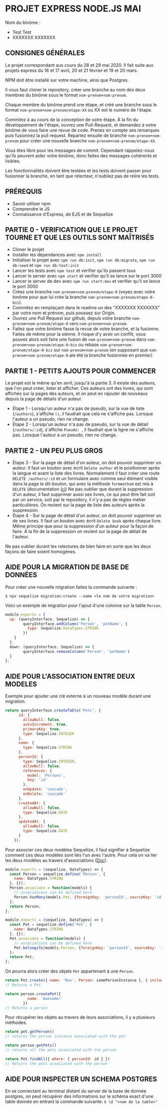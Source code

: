# PROJET EXPRESS NODE.JS MAI

Nom du binôme :
 - Test Test
 - XXXXXXX XXXXXXX

## CONSIGNES GÉNÉRALES  
Le projet correspondant aux cours du 28 et 29 mai 2020. 
Il fait suite aux projets express du 16 et 17 avril, 20 et 21 février et 19 et 20 mars.

NPM doit être installé sur votre machine, ainsi que Postgres.

Il vous faut cloner le repository, créer une branche au nom des deux membres du binôme sous le format `nom-prenom+nom-prenom`.

Chaque membre du binôme prend une étape, et créé une branche sous le format `nom-prenom+nom-prenom/etape-XX` ou XX est 
le numéro de l'étape.

Commitez à au cours de la conception de votre étape. À la fin du développement de l'étape, ouvrez une Pull-Request, 
et demandez à votre binôme de vous faire une revue de code. Prenez en compte ses remarques puis fusionnez la pull request.
Repartez ensuite de branche `nom-prenom+nom-prenom` pour créer une nouvelle branche `nom-prenom+nom-prenom/etape-XX`. 

Vous êtes libre pour les messages de commit. Cependant rappelez-vous qu'ils peuvent aider votre binôme, 
donc faites des messages cohérents et lisibles.

Les fonctionnalités doivent être testées et les tests doivent passer pour fusionner la branche, en tant que relecteur, 
n'oubliez pas de relire les tests.

## PRÉREQUIS 
- Savoir utiliser npm
- Comprendre le JS
- Connaissance d'Express, de EJS et de Sequelize 

## PARTIE 0 - VERIFICATION QUE LE PROJET TOURNE ET QUE LES OUTILS SONT MAÎTRISÉS
- Cloner le projet
- Installer les dépendances avec `npm install`
- Initialiser le projet avec `npm run db:init`, `npm run db:migrate`, `npm run db:seed` et `npm run db:test:init`
- Lancer les tests avec `npm test` et verifier qu'ils passent tous
- Lancer le server avec `npm start` et verifier qu'il se lance sur le port 3000
- Lancer le server de dev avec `npm run start:dev` et verifier qu'il se lance le port 3000
- Créez une branche `nom-prenom+nom-prenom/etape-0` (voyez avec votre binôme pour que lui crée la branche 
`nom-prenom+nom-prenom/etape-0-bis`).
- Commitez en remplaçant dans le readme un des "XXXXXXX XXXXXXX" par votre nom et prénom, puis poussez sur Origin. 
- Ouvrez une Pull Request sur github, depuis votre branche `nom-prenom+nom-prenom/etape-0` vers `nom-prenom+nom-prenom`.
- Faitez que votre binôme fasse la revue de votre branche, et la fusionne. Faites de même pour la sienne.
 Il risque d'y avoir un conflit, vous pouvez alors soit faire une fusion de `nom-prenom+nom-prenom` dans `nom-prenom+nom-prenom/etape-0-bis`
ou rebase `nom-prenom+nom-prenom/etape-0-bis` sur `nom-prenom+nom-prenom` (en supposant que `nom-prenom+nom-prenom/etape-0`
 aie été la branche fusionnée en premier)
 

## PARTIE 1 - PETITS AJOUTS POUR COMMENCER
Le projet est le même qu'en avril, jusqu'à la partie 3. Il existe des auteurs, que l'on peut créer, lister et afficher.
Ces auteurs ont des livres, qui sont affichés sur la pages des auteurs, et on peut en rajouter de nouveaux depuis la 
page de détails d'un auteur. 

- Étape 1 - Lorsqu'un auteur n'a pas de pseudo, sur la vue de liste (`/authors`), s'affiche `()`, 
il faudrait que cela ne s'affiche pas. Lorsque l'auteur a un pseudo, rien ne change.
- Étape 2 - Lorsqu'un auteur n'a pas de pseudo, sur la vue de détail (`/authors/:id`), s'affiche `Pseudo: `,
il faudrait que la ligne ne s'affiche pas. Lorsque l'auteur a un pseudo, rien ne change.

## PARTIE 2 - UN PEU PLUS GROS 
- Étape 3 - Sur la page de détail d'un auteur, on doit pouvoir supprimer un auteur. 
Il faut un bouton avec écrit `Delete author` et le positionner après la langue et avant la liste des livres.
Normalement il faut créer une route `DELETE /authors/:id` et un formulaire avec comme seul élément visible dans la page 
le dit-bouton, qui avec la méthode `formmethod` est mis à `DELETE` (documentation [ici](https://developer.mozilla.org/fr/docs/Web/HTML/Element/button#attr-formmethod))
Ne pas oublier que durant la suppression d'un auteur, il faut supprimer aussi ses livres, ce qui peut être fait soit par un service, 
soit par le repository, il n'y a pas de règles métier particulières. On revient sur la page de liste des auteurs après la suppression.
- Étape 4 - Sur la page de détail d'un auteur, on doit pouvoir supprimer un de ses livres.
Il faut un bouton avec écrit `Delete book` après chaque livre. Même principe que pour la suppression d'un auteur pour la 
façon de faire. À la fin de la suppression on revient sur la page de détail de l'auteur.

Ne pas oublier durant les relectures de bien faire en sorte que les deux façons de faire soient homogènes.


## AIDE POUR LA MIGRATION DE BASE DE DONNÉES

Pour créer une nouvelle migration faites la commande suivante :
 
`$ npx sequelize migration:create --name <le nom de votre migration>`

Voici un exemple de migration pour l'ajout d'une colonne sur la table `Person`. 
```javascript
module.exports = {
  up: (queryInterface, Sequelize) => {
        queryInterface.addColumn('Person', 'petName', {
          type: Sequelize.DataTypes.STRING
        })
    }
  },
  down: (queryInterface, Sequelize) => {
        queryInterface.removeColumn('Person', 'petName')
  }
};
```

## AIDE POUR L'ASSOCIATION ENTRE DEUX MODELES

Exemple pour ajouter une clé externe à un nouveau modèle durant une migration.
```javascript
return queryInterface.createTable('Pets', {
      id: {
        allowNull: false,
        autoIncrement: true,
        primaryKey: true,
        type: Sequelize.INTEGER
      },
      name: {
        type: Sequelize.STRING
      },
      personId: {
        type: Sequelize.INTEGER,
        allowNull: false,
        references: {
          model: 'Persons',
          key: 'id'
        },
        onUpdate: 'cascade',
        onDelete: 'cascade'
      },
      createdAt: {
        allowNull: false,
        type: Sequelize.DATE
      },
      updatedAt: {
        allowNull: false,
        type: Sequelize.DATE
      }
    });
```

Pour associer ces deux modèles Sequelize, il faut signifier à Sequelize comment ces deux modèles sont liés l'un avec
l'autre. Pour cela on va lier les deux modèles au travers d'associations ([Doc](https://sequelize.org/v5/identifiers.html#associations)).
```javascript
module.exports = (sequelize, DataTypes) => {
  const Person = sequelize.define('Person', {
    name: DataTypes.STRING
  }, {});
  Person.associate = function(models) {
    // associations can be defined here
    Person.hasMany(models.Pet, {foreignKey: 'personId', sourceKey: 'id'});
  };
  return Person;
};

module.exports = (sequelize, DataTypes) => {
  const Pet = sequelize.define('Pet', {
    name: DataTypes.STRING
  }, {});
  Pet.associate = function(models) {
    // associations can be defined here
    Pet.belongsTo(models.Person, {foreignKey: 'personId', sourceKey: 'id'});
  };
  return Pet;
};
```
On pourra alors créer des objets `Pet` appartenant à une `Person`.
```javascript
return Pet.create({ name: 'Rex', Person: somePersonInstance }, { include: Person })
// Returns a Pet

return person.createPet({
          name: 'Awesome!'
        })
// Returns a person
```
Pour récupérer les objets au travers de leurs associations, il y a plusieurs méthodes.
```javascript
return pet.getPerson() 
// returns the person instance associated with the pet

return person.getPets() 
// returns all the pets associated with the person

return Pet.findAll({ where: { personId: id } })
// Returns the pets associated with the person
```

## AIDE POUR INSPECTER UN SCHEMA POSTGRES

En se connectant au terminal distant du server de la base de donnée postgres, on peut récupérer
des informations sur le schéma exact d'une table donnée en entrant la commande suivante:
`$ \d "<nom de la table>"` 
